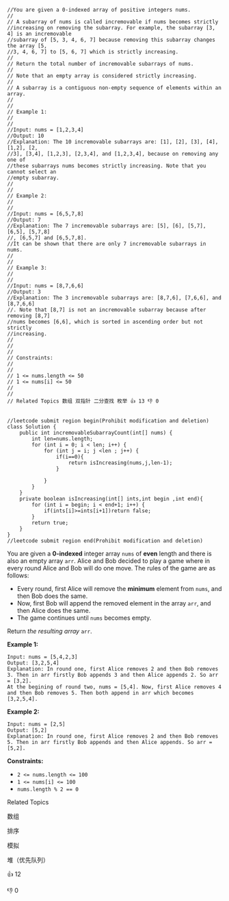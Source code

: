 ```
//You are given a 0-indexed array of positive integers nums. 
//
// A subarray of nums is called incremovable if nums becomes strictly 
//increasing on removing the subarray. For example, the subarray [3, 4] is an incremovable 
//subarray of [5, 3, 4, 6, 7] because removing this subarray changes the array [5, 
//3, 4, 6, 7] to [5, 6, 7] which is strictly increasing. 
//
// Return the total number of incremovable subarrays of nums. 
//
// Note that an empty array is considered strictly increasing. 
//
// A subarray is a contiguous non-empty sequence of elements within an array. 
//
// 
// Example 1: 
//
// 
//Input: nums = [1,2,3,4]
//Output: 10
//Explanation: The 10 incremovable subarrays are: [1], [2], [3], [4], [1,2], [2,
//3], [3,4], [1,2,3], [2,3,4], and [1,2,3,4], because on removing any one of 
//these subarrays nums becomes strictly increasing. Note that you cannot select an 
//empty subarray.
// 
//
// Example 2: 
//
// 
//Input: nums = [6,5,7,8]
//Output: 7
//Explanation: The 7 incremovable subarrays are: [5], [6], [5,7], [6,5], [5,7,8]
//, [6,5,7] and [6,5,7,8].
//It can be shown that there are only 7 incremovable subarrays in nums.
// 
//
// Example 3: 
//
// 
//Input: nums = [8,7,6,6]
//Output: 3
//Explanation: The 3 incremovable subarrays are: [8,7,6], [7,6,6], and [8,7,6,6]
//. Note that [8,7] is not an incremovable subarray because after removing [8,7] 
//nums becomes [6,6], which is sorted in ascending order but not strictly 
//increasing.
// 
//
// 
// Constraints: 
//
// 
// 1 <= nums.length <= 50 
// 1 <= nums[i] <= 50 
// 
//
// Related Topics 数组 双指针 二分查找 枚举 👍 13 👎 0


//leetcode submit region begin(Prohibit modification and deletion)
class Solution {
    public int incremovableSubarrayCount(int[] nums) {
        int len=nums.length;
        for (int i = 0; i < len; i++) {
            for (int j = i; j <len ; j++) {
                if(i==0){
                    return isIncreasing(nums,j,len-1);
                }

            }
        }
    }
    private boolean isIncreasing(int[] ints,int begin ,int end){
        for (int i = begin; i < end+1; i++) {
            if(ints[i]>=ints[i+1])return false;
        }
        return true;
    }
}
//leetcode submit region end(Prohibit modification and deletion)
```





You are given a **0-indexed** integer array `nums` of **even** length and there is also an empty array `arr`. Alice and Bob decided to play a game where in every round Alice and Bob will do one move. The rules of the game are as follows:

- Every round, first Alice will remove the **minimum** element from `nums`, and then Bob does the same.
- Now, first Bob will append the removed element in the array `arr`, and then Alice does the same.
- The game continues until `nums` becomes empty.

Return *the resulting array* `arr`.



**Example 1:**

```
Input: nums = [5,4,2,3]
Output: [3,2,5,4]
Explanation: In round one, first Alice removes 2 and then Bob removes 3. Then in arr firstly Bob appends 3 and then Alice appends 2. So arr = [3,2].
At the begining of round two, nums = [5,4]. Now, first Alice removes 4 and then Bob removes 5. Then both append in arr which becomes [3,2,5,4].
```

**Example 2:**

```
Input: nums = [2,5]
Output: [5,2]
Explanation: In round one, first Alice removes 2 and then Bob removes 5. Then in arr firstly Bob appends and then Alice appends. So arr = [5,2].
```



**Constraints:**

- `2 <= nums.length <= 100`
- `1 <= nums[i] <= 100`
- `nums.length % 2 == 0`

Related Topics

数组

排序

模拟

堆（优先队列）

👍 12

👎 0
